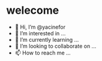 # welecome
- 👋 Hi, I’m @yacinefor
- 👀 I’m interested in ...
- 🌱 I’m currently learning ...
- 💞️ I’m looking to collaborate on ...
- 📫 How to reach me ...

<!---
yacinefor/yacinefor is a ✨ special ✨ repository because its `README.md` (this file) appears on your GitHub profile.
You can click the Preview link to take a look at your changes.
--->
